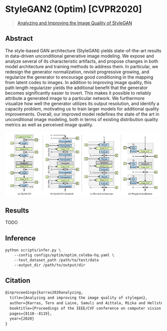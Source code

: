 # StyleGAN2 (Optim) [CVPR2020]

> [Analyzing and Improving the Image Quality of StyleGAN](https://arxiv.org/abs/1912.04958)

## Abstract

The style-based GAN architecture (StyleGAN) yields state-of-the-art results in data-driven unconditional generative image modeling. We expose and analyze several of its characteristic artifacts, and propose changes in both model architecture and training methods to address them. In particular, we redesign the generator normalization, revisit progressive growing, and regularize the generator to encourage good conditioning in the mapping from latent codes to images. In addition to improving image quality, this path length regularizer yields the additional benefit that the generator becomes significantly easier to invert. This makes it possible to reliably attribute a generated image to a particular network. We furthermore visualize how well the generator utilizes its output resolution, and identify a capacity problem, motivating us to train larger models for additional quality improvements. Overall, our improved model redefines the state of the art in unconditional image modeling, both in terms of existing distribution quality metrics as well as perceived image quality.

![Optim](../../docs/optim.png)

## Results

TODO

## Inference

```
python scripts/infer.py \
	--config configs/optim/optim_celeba-hq.yaml \
	--test_dataset_path /path/to/test/data
    --output_dir /path/to/output/dir
```

## Citation

```latex
@inproceedings{karras2020analyzing,
  title={Analyzing and improving the image quality of stylegan},
  author={Karras, Tero and Laine, Samuli and Aittala, Miika and Hellsten, Janne and Lehtinen, Jaakko and Aila, Timo},
  booktitle={Proceedings of the IEEE/CVF conference on computer vision and pattern recognition},
  pages={8110--8119},
  year={2020}
}
```